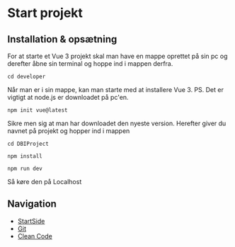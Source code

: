 # Start projekt

## Installation & opsætning
For at starte et Vue 3 projekt skal man have en mappe oprettet på sin pc og derefter åbne sin terminal og hoppe ind i mappen derfra.

```
cd developer
``` 

Når man er i sin mappe, kan man starte med at installere Vue 3. PS. Det er vigtigt at node.js er downloadet på pc'en.

```
npm init vue@latest
``` 

Sikre men sig at man har downloadet den nyeste version. Herefter giver du navnet på projekt og hopper ind i mappen

```
cd DBIProject
``` 

```
npm install
``` 

```
npm run dev
``` 

Så køre den på Localhost

## Navigation

- [StartSide](index.md)
- [Git](git.md)
- [Clean Code](cleanCode.md)